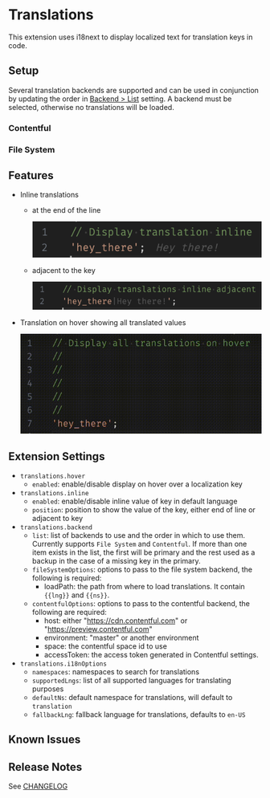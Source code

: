 # Translations

This extension uses i18next to display localized text for translation keys in code.

## Setup

Several translation backends are supported and can be used in conjunction by updating the order in [Backend > List](#setting_list) setting.
A backend must be selected, otherwise no translations will be loaded.

### Contentful

### File System

## Features

- Inline translations

  - at the end of the line

    ![Inline end of line translation](./assets/inlineEolExample.png)

  - adjacent to the key

    ![Inline adjacent translation](./assets/inlineAdjExample.png)

- Translation on hover showing all translated values

  ![Hover translation](./assets/hoverExample.gif)

## Extension Settings

- `translations.hover`
  - `enabled`: enable/disable display on hover over a localization key
- `translations.inline`
  - `enabled`: enable/disable inline value of key in default language
  - `position`: position to show the value of the key, either end of line or adjacent to key
- `translations.backend`
  - `list`: list of backends to use and the order in which to use them. Currently supports `File System` and `Contentful`. If more than one item exists in the list, the first will be primary and the rest used as a backup in the case of a missing key in the primary.<a name="setting_list" />
  - `fileSystemOptions`: options to pass to the file system backend, the following is required:
    - loadPath: the path from where to load translations. It contain `{{lng}}` and `{{ns}}`.
  - `contentfulOptions`: options to pass to the contentful backend, the following are required:
    - host: either "https://cdn.contentful.com" or "https://preview.contentful.com"
    - environment: "master" or another environment
    - space: the contentful space id to use
    - accessToken: the access token generated in Contentful settings.
- `translations.i18nOptions`
  - `namespaces`: namespaces to search for translations
  - `supportedLngs`: list of all supported languages for translating purposes
  - `defaultNs`: default namespace for translations, will default to `translation`
  - `fallbackLng`: fallback language for translations, defaults to `en-US`

## Known Issues

## Release Notes

See [CHANGELOG](./CHANGELOG.md)

<!--
Ensure that you've read through the extensions guidelines and follow the best practices for creating your extension.

- [Extension Guidelines](https://code.visualstudio.com/api/references/extension-guidelines)
-->
